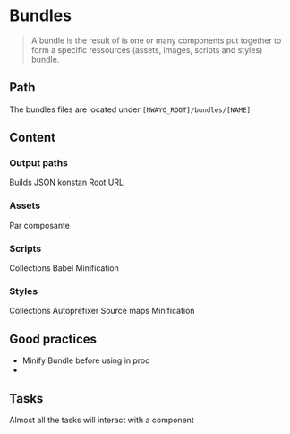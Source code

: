 # Bundles

> A bundle is the result of is one or many components put together to form a specific ressources (assets, images, scripts and styles) bundle.

## Path
The bundles files are located under `[NWAYO_ROOT]/bundles/[NAME]`

## Content
### Output paths
Builds
JSON konstan
Root URL

### Assets
Par composante

### Scripts
Collections
Babel
Minification

### Styles
Collections
Autoprefixer
Source maps
Minification



## Good practices
- Minify Bundle before using in prod
-

## Tasks
Almost all the tasks will interact with a component

